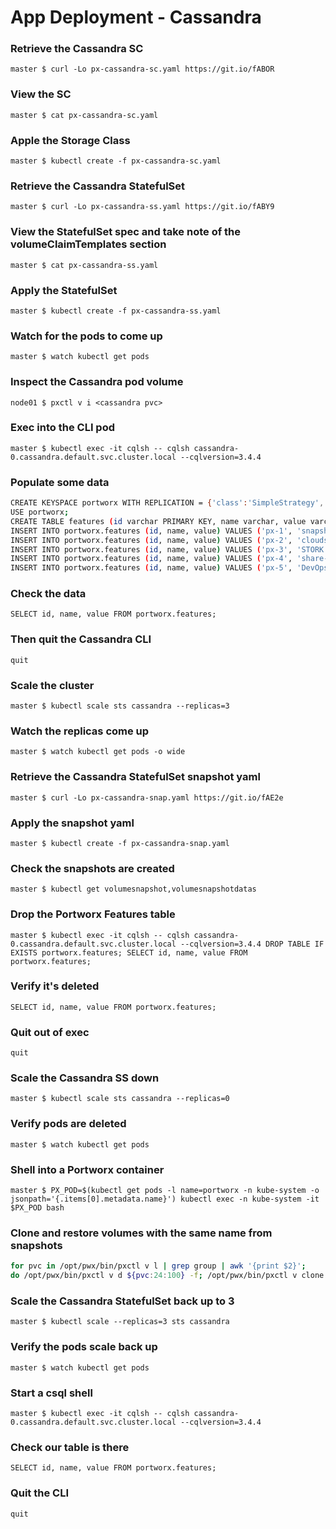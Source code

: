# App Deployment - Cassandra

### Retrieve the Cassandra SC
`master $ curl -Lo px-cassandra-sc.yaml https://git.io/fABOR`

### View the SC
`master $ cat px-cassandra-sc.yaml`

### Apple the Storage Class
`master $ kubectl create -f px-cassandra-sc.yaml`

### Retrieve the Cassandra StatefulSet
`master $ curl -Lo px-cassandra-ss.yaml https://git.io/fABY9`

### View the StatefulSet spec and take note of the volumeClaimTemplates section
`master $ cat px-cassandra-ss.yaml`

### Apply the StatefulSet
`master $ kubectl create -f px-cassandra-ss.yaml`

### Watch for the pods to come up
`master $ watch kubectl get pods`

### Inspect the Cassandra pod volume
`node01 $ pxctl v i <cassandra pvc>`

### Exec into the CLI pod
`master $ kubectl exec -it cqlsh -- cqlsh cassandra-0.cassandra.default.svc.cluster.local --cqlversion=3.4.4`

### Populate some data
```bash
CREATE KEYSPACE portworx WITH REPLICATION = {'class':'SimpleStrategy','replication_factor':3};
USE portworx;
CREATE TABLE features (id varchar PRIMARY KEY, name varchar, value varchar);
INSERT INTO portworx.features (id, name, value) VALUES ('px-1', 'snapshots', 'point in time recovery!');
INSERT INTO portworx.features (id, name, value) VALUES ('px-2', 'cloudsnaps', 'backup/restore to/from any cloud!');
INSERT INTO portworx.features (id, name, value) VALUES ('px-3', 'STORK', 'convergence, scale, and high availability!');
INSERT INTO portworx.features (id, name, value) VALUES ('px-4', 'share-volumes', 'better than NFS, run wordpress on k8s!');
INSERT INTO portworx.features (id, name, value) VALUES ('px-5', 'DevOps', 'your data needs to be automated too!');
```

### Check the data
`SELECT id, name, value FROM portworx.features;`

### Then quit the Cassandra CLI
`quit`

### Scale the cluster
`master $ kubectl scale sts cassandra --replicas=3`

### Watch the replicas come up
`master $ watch kubectl get pods -o wide`

### Retrieve the Cassandra StatefulSet snapshot yaml
`master $ curl -Lo px-cassandra-snap.yaml https://git.io/fAE2e`

### Apply the snapshot yaml
`master $ kubectl create -f px-cassandra-snap.yaml`

### Check the snapshots are created
`master $ kubectl get volumesnapshot,volumesnapshotdatas`

### Drop the Portworx Features table
`master $ kubectl exec -it cqlsh -- cqlsh cassandra-0.cassandra.default.svc.cluster.local --cqlversion=3.4.4 DROP TABLE IF EXISTS portworx.features; SELECT id, name, value FROM portworx.features;`

### Verify it's deleted
`SELECT id, name, value FROM portworx.features;`

### Quit out of exec
`quit`

### Scale the Cassandra SS down
`master $ kubectl scale sts cassandra --replicas=0`

### Verify pods are deleted
`master $ watch kubectl get pods`

### Shell into a Portworx container
`master $ PX_POD=$(kubectl get pods -l name=portworx -n kube-system -o jsonpath='{.items[0].metadata.name}') kubectl exec -n kube-system -it $PX_POD bash`

### Clone and restore volumes with the same name from snapshots
```bash
for pvc in /opt/pwx/bin/pxctl v l | grep group | awk '{print $2}'; 
do /opt/pwx/bin/pxctl v d ${pvc:24:100} -f; /opt/pwx/bin/pxctl v clone --name ${pvc:24:100} $pvc; done exit
```

### Scale the Cassandra StatefulSet back up to 3
`master $ kubectl scale --replicas=3 sts cassandra`

### Verify the pods scale back up
`master $ watch kubectl get pods`

### Start a csql shell
`master $ kubectl exec -it cqlsh -- cqlsh cassandra-0.cassandra.default.svc.cluster.local --cqlversion=3.4.4`

### Check our table is there
`SELECT id, name, value FROM portworx.features;`

### Quit the CLI
`quit`

